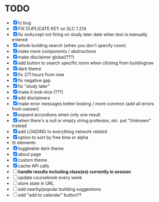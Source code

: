# TODO
- [x] tz bug
- [x] FIX DUPLICATE KEY on SLC 1.214
- [x] fix onAccept not firing on study later date when text is manually entered
- [x] whole building search (when you don't specify room)
- [x] make more components / abstractions
- [x] make disclaimer global(???)
- [x] add button to search specific room when clicking from buildingrow 
- [x] dark theme
- [x] fix 271 hours from now 
- [x] fix negative gap
- [x] fix "study later"
- [x] make it look nice (???)
- [x] add disclaimers
- [x] make error messages better looking / more common (add all errors from useswr)
- [x] expand accordions when only one result
- [x] when there's a null or empty string professor, etc. put "Unknown" instead
- [x] add LOADING to everything network related
- [x] option to sort by free time or alpha
- [x] <head> elements
- [x] toggleable dark theme
- [x] about page
- [x] custom theme
- [x] cache API calls
- [ ] **handle results including class(es) currently in session**
- [ ] update coursebook every week
- [ ] store state in URL
- [ ] add nearby/popular building suggestions
- [ ] add "add to calendar" button??
